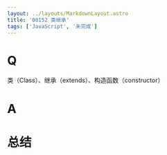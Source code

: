 ```yaml
---
layout: ../layouts/MarkdownLayout.astro
title: '00152 类继承'
tags: ['JavaScript', '未完成']
---
```


# Q

类（Class）、继承（extends）、构造函数（constructor）

# A



# 总结



<script>
  function func() {

  }
  
</script>